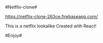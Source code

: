 #Netflix-clone#

https://netflix-clone-263ce.firebaseapp.com/


This is a netflix lookalike Created with React!

#Enjoy#

